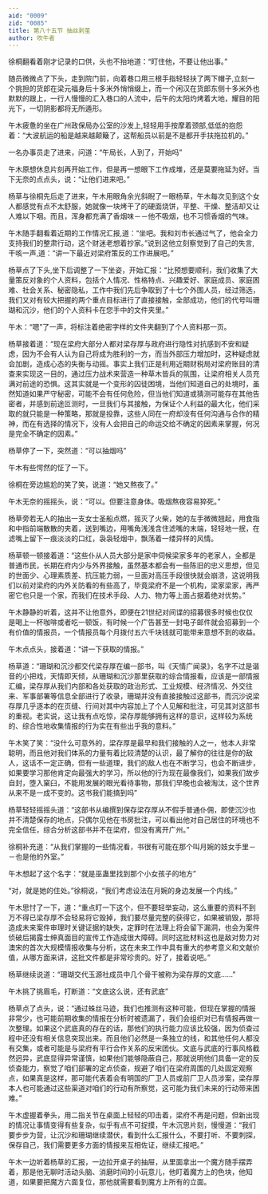 ```yaml
---
aid: "0009"
zid: "0085"
title: 第八十五节 抽丝剥茧
author: 吹牛者
---
```


徐桐翻看着刚才记录的口供，头也不抬地道：“盯住他，不要让他出事。”

随员微微点了下头，走到院门前，向着巷口用三根手指轻轻扶了两下帽子,立刻一个挑担的货郎在梁元福身后十多米外悄悄缀上，而一个闲汉在货郎东侧十多米外也默默的跟上，一行人慢慢的汇入巷口的人流中，后午的太阳灼烤着大地，耀目的阳光下，一切阴影都将无所遁形。

午木疲惫的坐在广州政保局办公室的沙发上,轻轻用手按摩着颈部,低低的抱怨着：“大波航运的船是越来越颠簸了，这帮船员以前是不是都开手扶拖拉机的。”

一名办事员走了进来，问道：“午局长，人到了，开始吗”

午木原想休息片刻再开始工作，但是再一想眼下工作成堆，还是莫要拖延为好。当下无奈的点点头，说：“让他们进来吧。”

杨草与徐桐先后走了进来，午木用眼角余光斜睨了一眼杨草，午木每次见到这个女人都感觉有点不太舒服，她就像一块烤干了的硬面烧饼，平整、干燥、整洁却又让人难以下咽。而且，浑身都充满了香烟味－－他不吸烟，也不习惯香烟的气味。

午木随手翻看着近期的工作情况汇报,道：“坐吧。我和刘市长通过气了，他会全力支持我们的整肃行动，这个财迷老想着抄家。”说到这他立刻察觉到了自己的失言,干咳一声,道：“讲一下最近对梁府策反的工作进展吧。”

杨草点了下头,坐下后调整了一下坐姿，开始汇报：“比预想要顺利，我们收集了大量策反对象的个人资料，包括个人情况、性格特点、兴趣爱好、家庭成员、家庭困难、社会关系、秘密隐私，工作中我们先后争取到了十七个外围人员，经过筛选，我们又对有较大把握的两个重点目标进行了直接接触，全部成功，他们的代号叫珊瑚和沉沙，他们的个人资料卡在您手中的文件夹里。”

午木：“嗯”了一声，将标注着绝密字样的文件夹翻到了个人资料那一页。



杨草接着道：“现在梁府大部分人都对梁存厚与政府进行隐性对抗感到不安和疑虑，因为不会有人认为自己将成为胜利的一方，而当外部压力增加时，这种疑虑就会加剧，造成心态的失衡与动摇。事实上我们正是利用近期财税局对梁府账目的清查来实现这一目的，通过压力战术来营造一种草木皆兵的氛围，让梁府相关人员充满对前途的恐惧。这其实就是一个变形的囚徒困境，当他们知道自己的处境时，虽然知道如果严守秘密，可能不会有任何危险，但当他们知道或猜测可能存在其他告密者，并感到前途叵测时，一旦我们与其接触，为保证个人利益的最大化，他们采取的就只能是一种策略，那就是投靠，这些人同在一府却没有任何沟通与合作的精神，而在有选择的情况下，没有人会把自己的命运交给不确定的因素来掌握，何况是完全不确定的因素。”

杨草停了一下，突然道：“可以抽烟吗”

午木有些愕然的怔了一下。

徐桐在旁边尴尬的笑了笑，说道：“她又熬夜了。”

午木无奈的摇摇头，说：“可以。但要注意身体。吸烟熬夜容易猝死。”

杨草旁若无人的抽出一支女士圣船点燃，摇灭了火柴，她的左手微微翘起，用食指和中指前端散散的夹着，送到嘴边，用嘴角浅浅含住滤嘴的末端，轻轻地一抿，在滤嘴上留下一痕淡淡的口红，袅袅轻烟中，飘荡着一缕异样的风情。

杨草顿一顿接着道：“这些仆从人员大部分是家中伺候梁家多年的老家人，全都是普通市民，长期在府内少与外界接触，虽然基本都会有一些陈旧的忠义思想，但见的世面少、心理素质差、抗压能力弱，一旦面对高压手段很快就会崩溃，这说明我们以前对梁府的内外关防看的有些高了，毕竟梁府不是一个机构，梁家梁家，再严密它也只是一个家，而我们在技术手段、人力、物力等上面占据着绝对优势。”

午木静静的听着，这并不让他意外，即便在21世纪对间谍的招募很多时候也仅仅是喝上一杯咖啡或者吃一顿饭，有时候一个广告甚至一封电子邮件就会招募到一个有价值的情报员，一个情报员每个月拨付五六千块钱就可能带来意想不到的收益。

午木点点头，接着道：“讲一下获取的情报。”

杨草道：“珊瑚和沉沙都交代梁存厚在编一部书，叫《天情广闻录》，名字不过是谐音的小把戏，天情即天倾，从珊瑚和沉沙那里获取的综合情报看，应该是一部情报汇编，梁存厚从我们内部和各处获取的政治形式、工业规模、经济情况、外交往来、军事部署等信息全部进行了收录，珊瑚并没有直接接触过这部书，而沉沙说梁存厚几乎逐本的在页缝、行间对其中内容加上了个人见解和批注，可见其对这部书的重视。老实说，这让我有点吃惊，梁存厚能够拥有这样的意识，这样较为系统的、综合性地收集情报的行为实在有些出乎我的意料。”

午木笑了笑：“没什么可意外的，梁存厚是最早和我们接触的人之一，他本人非常聪明，而且他对我们体系的力量有着比较清楚的认识，最了解你的往往是你的敌人，这话不一定正确，但有一些道理，我们的敌人也在不断学习，也会不断进步，如果要学习那他肯定向最强大的学习，所以他的行为现在最像我们，如果我们故步自封，堕入窠臼，不能用发展的眼光看待事物，那我们早晚也会被淘汰，这个世界从来不是一成不变的。这书我们能搞到吗”

杨草轻轻摇摇头道：“这部书从编撰到保存梁存厚从不假手普通仆佣，即使沉沙也并不清楚保存的地点，只偶尔见他在书房批注，可以看出他对自己居住的环境也不完全信任，综合分析这部书并不在梁府，但没有离开广州。”

徐桐补充道：“从我们掌握的一些情况看，书很有可能在那个叫月婉的妓女手里－－也是他的外室。”

午木想起了这个名字：“就是巫蛊里找到那个小女孩子的地方”

“对，就是她的住处。”徐桐说，“我们考虑设法在月婉的身边发展一个内线。”

午木思忖了一下，道：“重点盯一下这个，但不要轻举妄动，这么重要的资料不到万不得已梁存厚不会轻易将它毁掉，我们要尽量完整的获得它，如果被销毁，那将造成未来案件审理时关键证据的缺失，定罪时在法理上将会留下漏洞，也会为案件侦破后揭露士绅真面目的宣传工作造成很大障碍。同时这批材料这也是敌对势力对澳宋的首次大规模情报收集与分析，这在未来工作中具有重大的参考意义和文献价值，从哪方面来讲，这批文件都是非常珍贵的。好了，接着说吧。”

杨草继续说道：“珊瑚交代玉源社成员中几个骨干被称为梁存厚的文底……”

午木挑了挑眉毛，打断道：“文底这么说，还有武底”

杨草点了点头，说：“通过蛛丝马迹，我们也推测有这种可能，但现在掌握的情报非常少，也可能前期收集的情报在分析时被遗漏了，我们会组织对已有情报再做一次整理。如果这个武底真的存在的话，那他们的执行能力应该比较强，因为侦查过程中还没有相关信息突现出来。而且他们必然是一条独立的线，和其他任何人都没有交集，或者可能是与梁府有平行合作关系的反宋团伙。文底与武底的行事风格截然迥异，武底显得异常谨慎，如果他们能够隐蔽自己，那就说明他们具备一定的反侦查能力，察觉了咱们部署的定点侦查，规避了咱们在梁府周围的几处固定观察点，如果真是这样，那可能代表着会有明国的厂卫人员或前厂卫人员涉案，梁存厚本人也可能通过这些渠道对咱们的行动有所察觉，这可能为我们未来的行动带来困难。”

午木虚握着拳头，用二指关节在桌面上轻轻的叩击着，梁府不再是问题，但新出现的情况让事情变得有些复杂，似乎有点不可捉摸，午木沉思片刻，慢慢道：“我们要步步为营，让沉沙和珊瑚继续潜伏，看到什么汇报什么，不要打听、不要刺探，保存自己，我们需要更多方面的情报来互相佐证，继续汇报吧。”

午木一边听着杨草的汇报，一边拉开桌子的抽屉，从里面拿出一个魔方随手摆弄着，那是他无聊时活动头脑、消磨时间的小玩意儿，他盯着魔方上的色块，他知道，如果要把魔方六面复位，那他就需要看到魔方上所有的立面。

